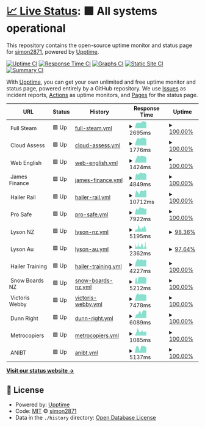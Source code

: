 # [📈 Live Status](https://demo.upptime.js.org): <!--live status--> **🟩 All systems operational**

This repository contains the open-source uptime monitor and status page for [simon2871](https://demo.upptime.js.org), powered by [Upptime](https://github.com/upptime/upptime).

[![Uptime CI](https://github.com/simon2871/fs-websitemonitor/workflows/Uptime%20CI/badge.svg)](https://github.com/simon2871/fs-websitemonitor/actions?query=workflow%3A%22Uptime+CI%22)
[![Response Time CI](https://github.com/simon2871/fs-websitemonitor/workflows/Response%20Time%20CI/badge.svg)](https://github.com/simon2871/fs-websitemonitor/actions?query=workflow%3A%22Response+Time+CI%22)
[![Graphs CI](https://github.com/simon2871/fs-websitemonitor/workflows/Graphs%20CI/badge.svg)](https://github.com/simon2871/fs-websitemonitor/actions?query=workflow%3A%22Graphs+CI%22)
[![Static Site CI](https://github.com/simon2871/fs-websitemonitor/workflows/Static%20Site%20CI/badge.svg)](https://github.com/simon2871/fs-websitemonitor/actions?query=workflow%3A%22Static+Site+CI%22)
[![Summary CI](https://github.com/simon2871/fs-websitemonitor/workflows/Summary%20CI/badge.svg)](https://github.com/simon2871/fs-websitemonitor/actions?query=workflow%3A%22Summary+CI%22)

With [Upptime](https://upptime.js.org), you can get your own unlimited and free uptime monitor and status page, powered entirely by a GitHub repository. We use [Issues](https://github.com/simon2871/fs-websitemonitor/issues) as incident reports, [Actions](https://github.com/simon2871/fs-websitemonitor/actions) as uptime monitors, and [Pages](https://demo.upptime.js.org) for the status page.

<!--start: status pages-->
<!-- This summary is generated by Upptime (https://github.com/upptime/upptime) -->
<!-- Do not edit this manually, your changes will be overwritten -->
<!-- prettier-ignore -->
| URL | Status | History | Response Time | Uptime |
| --- | ------ | ------- | ------------- | ------ |
| <img alt="" src="https://icons.duckduckgo.com/ip3/.ico" height="13"> Full Steam | 🟩 Up | [full-steam.yml](https://github.com/simon2871/fs-websitemonitor/commits/HEAD/history/full-steam.yml) | <details><summary><img alt="Response time graph" src="./graphs/full-steam/response-time-week.png" height="20"> 2695ms</summary><br><a href="https://simon2871.github.io/fs-websitemonitor/history/full-steam"><img alt="Response time 3332" src="https://img.shields.io/endpoint?url=https%3A%2F%2Fraw.githubusercontent.com%2Fsimon2871%2Ffs-websitemonitor%2FHEAD%2Fapi%2Ffull-steam%2Fresponse-time.json"></a><br><a href="https://simon2871.github.io/fs-websitemonitor/history/full-steam"><img alt="24-hour response time 2627" src="https://img.shields.io/endpoint?url=https%3A%2F%2Fraw.githubusercontent.com%2Fsimon2871%2Ffs-websitemonitor%2FHEAD%2Fapi%2Ffull-steam%2Fresponse-time-day.json"></a><br><a href="https://simon2871.github.io/fs-websitemonitor/history/full-steam"><img alt="7-day response time 2695" src="https://img.shields.io/endpoint?url=https%3A%2F%2Fraw.githubusercontent.com%2Fsimon2871%2Ffs-websitemonitor%2FHEAD%2Fapi%2Ffull-steam%2Fresponse-time-week.json"></a><br><a href="https://simon2871.github.io/fs-websitemonitor/history/full-steam"><img alt="30-day response time 2828" src="https://img.shields.io/endpoint?url=https%3A%2F%2Fraw.githubusercontent.com%2Fsimon2871%2Ffs-websitemonitor%2FHEAD%2Fapi%2Ffull-steam%2Fresponse-time-month.json"></a><br><a href="https://simon2871.github.io/fs-websitemonitor/history/full-steam"><img alt="1-year response time 3332" src="https://img.shields.io/endpoint?url=https%3A%2F%2Fraw.githubusercontent.com%2Fsimon2871%2Ffs-websitemonitor%2FHEAD%2Fapi%2Ffull-steam%2Fresponse-time-year.json"></a></details> | <details><summary><a href="https://simon2871.github.io/fs-websitemonitor/history/full-steam">100.00%</a></summary><a href="https://simon2871.github.io/fs-websitemonitor/history/full-steam"><img alt="All-time uptime 98.36%" src="https://img.shields.io/endpoint?url=https%3A%2F%2Fraw.githubusercontent.com%2Fsimon2871%2Ffs-websitemonitor%2FHEAD%2Fapi%2Ffull-steam%2Fuptime.json"></a><br><a href="https://simon2871.github.io/fs-websitemonitor/history/full-steam"><img alt="24-hour uptime 100.00%" src="https://img.shields.io/endpoint?url=https%3A%2F%2Fraw.githubusercontent.com%2Fsimon2871%2Ffs-websitemonitor%2FHEAD%2Fapi%2Ffull-steam%2Fuptime-day.json"></a><br><a href="https://simon2871.github.io/fs-websitemonitor/history/full-steam"><img alt="7-day uptime 100.00%" src="https://img.shields.io/endpoint?url=https%3A%2F%2Fraw.githubusercontent.com%2Fsimon2871%2Ffs-websitemonitor%2FHEAD%2Fapi%2Ffull-steam%2Fuptime-week.json"></a><br><a href="https://simon2871.github.io/fs-websitemonitor/history/full-steam"><img alt="30-day uptime 100.00%" src="https://img.shields.io/endpoint?url=https%3A%2F%2Fraw.githubusercontent.com%2Fsimon2871%2Ffs-websitemonitor%2FHEAD%2Fapi%2Ffull-steam%2Fuptime-month.json"></a><br><a href="https://simon2871.github.io/fs-websitemonitor/history/full-steam"><img alt="1-year uptime 98.36%" src="https://img.shields.io/endpoint?url=https%3A%2F%2Fraw.githubusercontent.com%2Fsimon2871%2Ffs-websitemonitor%2FHEAD%2Fapi%2Ffull-steam%2Fuptime-year.json"></a></details>
| <img alt="" src="https://icons.duckduckgo.com/ip3/.ico" height="13"> Cloud Assess | 🟩 Up | [cloud-assess.yml](https://github.com/simon2871/fs-websitemonitor/commits/HEAD/history/cloud-assess.yml) | <details><summary><img alt="Response time graph" src="./graphs/cloud-assess/response-time-week.png" height="20"> 1776ms</summary><br><a href="https://simon2871.github.io/fs-websitemonitor/history/cloud-assess"><img alt="Response time 559" src="https://img.shields.io/endpoint?url=https%3A%2F%2Fraw.githubusercontent.com%2Fsimon2871%2Ffs-websitemonitor%2FHEAD%2Fapi%2Fcloud-assess%2Fresponse-time.json"></a><br><a href="https://simon2871.github.io/fs-websitemonitor/history/cloud-assess"><img alt="24-hour response time 1570" src="https://img.shields.io/endpoint?url=https%3A%2F%2Fraw.githubusercontent.com%2Fsimon2871%2Ffs-websitemonitor%2FHEAD%2Fapi%2Fcloud-assess%2Fresponse-time-day.json"></a><br><a href="https://simon2871.github.io/fs-websitemonitor/history/cloud-assess"><img alt="7-day response time 1776" src="https://img.shields.io/endpoint?url=https%3A%2F%2Fraw.githubusercontent.com%2Fsimon2871%2Ffs-websitemonitor%2FHEAD%2Fapi%2Fcloud-assess%2Fresponse-time-week.json"></a><br><a href="https://simon2871.github.io/fs-websitemonitor/history/cloud-assess"><img alt="30-day response time 1752" src="https://img.shields.io/endpoint?url=https%3A%2F%2Fraw.githubusercontent.com%2Fsimon2871%2Ffs-websitemonitor%2FHEAD%2Fapi%2Fcloud-assess%2Fresponse-time-month.json"></a><br><a href="https://simon2871.github.io/fs-websitemonitor/history/cloud-assess"><img alt="1-year response time 559" src="https://img.shields.io/endpoint?url=https%3A%2F%2Fraw.githubusercontent.com%2Fsimon2871%2Ffs-websitemonitor%2FHEAD%2Fapi%2Fcloud-assess%2Fresponse-time-year.json"></a></details> | <details><summary><a href="https://simon2871.github.io/fs-websitemonitor/history/cloud-assess">100.00%</a></summary><a href="https://simon2871.github.io/fs-websitemonitor/history/cloud-assess"><img alt="All-time uptime 99.98%" src="https://img.shields.io/endpoint?url=https%3A%2F%2Fraw.githubusercontent.com%2Fsimon2871%2Ffs-websitemonitor%2FHEAD%2Fapi%2Fcloud-assess%2Fuptime.json"></a><br><a href="https://simon2871.github.io/fs-websitemonitor/history/cloud-assess"><img alt="24-hour uptime 100.00%" src="https://img.shields.io/endpoint?url=https%3A%2F%2Fraw.githubusercontent.com%2Fsimon2871%2Ffs-websitemonitor%2FHEAD%2Fapi%2Fcloud-assess%2Fuptime-day.json"></a><br><a href="https://simon2871.github.io/fs-websitemonitor/history/cloud-assess"><img alt="7-day uptime 100.00%" src="https://img.shields.io/endpoint?url=https%3A%2F%2Fraw.githubusercontent.com%2Fsimon2871%2Ffs-websitemonitor%2FHEAD%2Fapi%2Fcloud-assess%2Fuptime-week.json"></a><br><a href="https://simon2871.github.io/fs-websitemonitor/history/cloud-assess"><img alt="30-day uptime 100.00%" src="https://img.shields.io/endpoint?url=https%3A%2F%2Fraw.githubusercontent.com%2Fsimon2871%2Ffs-websitemonitor%2FHEAD%2Fapi%2Fcloud-assess%2Fuptime-month.json"></a><br><a href="https://simon2871.github.io/fs-websitemonitor/history/cloud-assess"><img alt="1-year uptime 99.98%" src="https://img.shields.io/endpoint?url=https%3A%2F%2Fraw.githubusercontent.com%2Fsimon2871%2Ffs-websitemonitor%2FHEAD%2Fapi%2Fcloud-assess%2Fuptime-year.json"></a></details>
| <img alt="" src="https://icons.duckduckgo.com/ip3/.ico" height="13"> Web English | 🟩 Up | [web-english.yml](https://github.com/simon2871/fs-websitemonitor/commits/HEAD/history/web-english.yml) | <details><summary><img alt="Response time graph" src="./graphs/web-english/response-time-week.png" height="20"> 1424ms</summary><br><a href="https://simon2871.github.io/fs-websitemonitor/history/web-english"><img alt="Response time 1527" src="https://img.shields.io/endpoint?url=https%3A%2F%2Fraw.githubusercontent.com%2Fsimon2871%2Ffs-websitemonitor%2FHEAD%2Fapi%2Fweb-english%2Fresponse-time.json"></a><br><a href="https://simon2871.github.io/fs-websitemonitor/history/web-english"><img alt="24-hour response time 1176" src="https://img.shields.io/endpoint?url=https%3A%2F%2Fraw.githubusercontent.com%2Fsimon2871%2Ffs-websitemonitor%2FHEAD%2Fapi%2Fweb-english%2Fresponse-time-day.json"></a><br><a href="https://simon2871.github.io/fs-websitemonitor/history/web-english"><img alt="7-day response time 1424" src="https://img.shields.io/endpoint?url=https%3A%2F%2Fraw.githubusercontent.com%2Fsimon2871%2Ffs-websitemonitor%2FHEAD%2Fapi%2Fweb-english%2Fresponse-time-week.json"></a><br><a href="https://simon2871.github.io/fs-websitemonitor/history/web-english"><img alt="30-day response time 1419" src="https://img.shields.io/endpoint?url=https%3A%2F%2Fraw.githubusercontent.com%2Fsimon2871%2Ffs-websitemonitor%2FHEAD%2Fapi%2Fweb-english%2Fresponse-time-month.json"></a><br><a href="https://simon2871.github.io/fs-websitemonitor/history/web-english"><img alt="1-year response time 1527" src="https://img.shields.io/endpoint?url=https%3A%2F%2Fraw.githubusercontent.com%2Fsimon2871%2Ffs-websitemonitor%2FHEAD%2Fapi%2Fweb-english%2Fresponse-time-year.json"></a></details> | <details><summary><a href="https://simon2871.github.io/fs-websitemonitor/history/web-english">100.00%</a></summary><a href="https://simon2871.github.io/fs-websitemonitor/history/web-english"><img alt="All-time uptime 99.96%" src="https://img.shields.io/endpoint?url=https%3A%2F%2Fraw.githubusercontent.com%2Fsimon2871%2Ffs-websitemonitor%2FHEAD%2Fapi%2Fweb-english%2Fuptime.json"></a><br><a href="https://simon2871.github.io/fs-websitemonitor/history/web-english"><img alt="24-hour uptime 100.00%" src="https://img.shields.io/endpoint?url=https%3A%2F%2Fraw.githubusercontent.com%2Fsimon2871%2Ffs-websitemonitor%2FHEAD%2Fapi%2Fweb-english%2Fuptime-day.json"></a><br><a href="https://simon2871.github.io/fs-websitemonitor/history/web-english"><img alt="7-day uptime 100.00%" src="https://img.shields.io/endpoint?url=https%3A%2F%2Fraw.githubusercontent.com%2Fsimon2871%2Ffs-websitemonitor%2FHEAD%2Fapi%2Fweb-english%2Fuptime-week.json"></a><br><a href="https://simon2871.github.io/fs-websitemonitor/history/web-english"><img alt="30-day uptime 100.00%" src="https://img.shields.io/endpoint?url=https%3A%2F%2Fraw.githubusercontent.com%2Fsimon2871%2Ffs-websitemonitor%2FHEAD%2Fapi%2Fweb-english%2Fuptime-month.json"></a><br><a href="https://simon2871.github.io/fs-websitemonitor/history/web-english"><img alt="1-year uptime 99.96%" src="https://img.shields.io/endpoint?url=https%3A%2F%2Fraw.githubusercontent.com%2Fsimon2871%2Ffs-websitemonitor%2FHEAD%2Fapi%2Fweb-english%2Fuptime-year.json"></a></details>
| <img alt="" src="https://icons.duckduckgo.com/ip3/.ico" height="13"> James Finance | 🟩 Up | [james-finance.yml](https://github.com/simon2871/fs-websitemonitor/commits/HEAD/history/james-finance.yml) | <details><summary><img alt="Response time graph" src="./graphs/james-finance/response-time-week.png" height="20"> 4849ms</summary><br><a href="https://simon2871.github.io/fs-websitemonitor/history/james-finance"><img alt="Response time 4663" src="https://img.shields.io/endpoint?url=https%3A%2F%2Fraw.githubusercontent.com%2Fsimon2871%2Ffs-websitemonitor%2FHEAD%2Fapi%2Fjames-finance%2Fresponse-time.json"></a><br><a href="https://simon2871.github.io/fs-websitemonitor/history/james-finance"><img alt="24-hour response time 4077" src="https://img.shields.io/endpoint?url=https%3A%2F%2Fraw.githubusercontent.com%2Fsimon2871%2Ffs-websitemonitor%2FHEAD%2Fapi%2Fjames-finance%2Fresponse-time-day.json"></a><br><a href="https://simon2871.github.io/fs-websitemonitor/history/james-finance"><img alt="7-day response time 4849" src="https://img.shields.io/endpoint?url=https%3A%2F%2Fraw.githubusercontent.com%2Fsimon2871%2Ffs-websitemonitor%2FHEAD%2Fapi%2Fjames-finance%2Fresponse-time-week.json"></a><br><a href="https://simon2871.github.io/fs-websitemonitor/history/james-finance"><img alt="30-day response time 5049" src="https://img.shields.io/endpoint?url=https%3A%2F%2Fraw.githubusercontent.com%2Fsimon2871%2Ffs-websitemonitor%2FHEAD%2Fapi%2Fjames-finance%2Fresponse-time-month.json"></a><br><a href="https://simon2871.github.io/fs-websitemonitor/history/james-finance"><img alt="1-year response time 4663" src="https://img.shields.io/endpoint?url=https%3A%2F%2Fraw.githubusercontent.com%2Fsimon2871%2Ffs-websitemonitor%2FHEAD%2Fapi%2Fjames-finance%2Fresponse-time-year.json"></a></details> | <details><summary><a href="https://simon2871.github.io/fs-websitemonitor/history/james-finance">100.00%</a></summary><a href="https://simon2871.github.io/fs-websitemonitor/history/james-finance"><img alt="All-time uptime 99.96%" src="https://img.shields.io/endpoint?url=https%3A%2F%2Fraw.githubusercontent.com%2Fsimon2871%2Ffs-websitemonitor%2FHEAD%2Fapi%2Fjames-finance%2Fuptime.json"></a><br><a href="https://simon2871.github.io/fs-websitemonitor/history/james-finance"><img alt="24-hour uptime 100.00%" src="https://img.shields.io/endpoint?url=https%3A%2F%2Fraw.githubusercontent.com%2Fsimon2871%2Ffs-websitemonitor%2FHEAD%2Fapi%2Fjames-finance%2Fuptime-day.json"></a><br><a href="https://simon2871.github.io/fs-websitemonitor/history/james-finance"><img alt="7-day uptime 100.00%" src="https://img.shields.io/endpoint?url=https%3A%2F%2Fraw.githubusercontent.com%2Fsimon2871%2Ffs-websitemonitor%2FHEAD%2Fapi%2Fjames-finance%2Fuptime-week.json"></a><br><a href="https://simon2871.github.io/fs-websitemonitor/history/james-finance"><img alt="30-day uptime 100.00%" src="https://img.shields.io/endpoint?url=https%3A%2F%2Fraw.githubusercontent.com%2Fsimon2871%2Ffs-websitemonitor%2FHEAD%2Fapi%2Fjames-finance%2Fuptime-month.json"></a><br><a href="https://simon2871.github.io/fs-websitemonitor/history/james-finance"><img alt="1-year uptime 99.96%" src="https://img.shields.io/endpoint?url=https%3A%2F%2Fraw.githubusercontent.com%2Fsimon2871%2Ffs-websitemonitor%2FHEAD%2Fapi%2Fjames-finance%2Fuptime-year.json"></a></details>
| <img alt="" src="https://icons.duckduckgo.com/ip3/.ico" height="13"> Hailer Rail | 🟩 Up | [hailer-rail.yml](https://github.com/simon2871/fs-websitemonitor/commits/HEAD/history/hailer-rail.yml) | <details><summary><img alt="Response time graph" src="./graphs/hailer-rail/response-time-week.png" height="20"> 10712ms</summary><br><a href="https://simon2871.github.io/fs-websitemonitor/history/hailer-rail"><img alt="Response time 10401" src="https://img.shields.io/endpoint?url=https%3A%2F%2Fraw.githubusercontent.com%2Fsimon2871%2Ffs-websitemonitor%2FHEAD%2Fapi%2Fhailer-rail%2Fresponse-time.json"></a><br><a href="https://simon2871.github.io/fs-websitemonitor/history/hailer-rail"><img alt="24-hour response time 12070" src="https://img.shields.io/endpoint?url=https%3A%2F%2Fraw.githubusercontent.com%2Fsimon2871%2Ffs-websitemonitor%2FHEAD%2Fapi%2Fhailer-rail%2Fresponse-time-day.json"></a><br><a href="https://simon2871.github.io/fs-websitemonitor/history/hailer-rail"><img alt="7-day response time 10712" src="https://img.shields.io/endpoint?url=https%3A%2F%2Fraw.githubusercontent.com%2Fsimon2871%2Ffs-websitemonitor%2FHEAD%2Fapi%2Fhailer-rail%2Fresponse-time-week.json"></a><br><a href="https://simon2871.github.io/fs-websitemonitor/history/hailer-rail"><img alt="30-day response time 11486" src="https://img.shields.io/endpoint?url=https%3A%2F%2Fraw.githubusercontent.com%2Fsimon2871%2Ffs-websitemonitor%2FHEAD%2Fapi%2Fhailer-rail%2Fresponse-time-month.json"></a><br><a href="https://simon2871.github.io/fs-websitemonitor/history/hailer-rail"><img alt="1-year response time 10401" src="https://img.shields.io/endpoint?url=https%3A%2F%2Fraw.githubusercontent.com%2Fsimon2871%2Ffs-websitemonitor%2FHEAD%2Fapi%2Fhailer-rail%2Fresponse-time-year.json"></a></details> | <details><summary><a href="https://simon2871.github.io/fs-websitemonitor/history/hailer-rail">100.00%</a></summary><a href="https://simon2871.github.io/fs-websitemonitor/history/hailer-rail"><img alt="All-time uptime 99.94%" src="https://img.shields.io/endpoint?url=https%3A%2F%2Fraw.githubusercontent.com%2Fsimon2871%2Ffs-websitemonitor%2FHEAD%2Fapi%2Fhailer-rail%2Fuptime.json"></a><br><a href="https://simon2871.github.io/fs-websitemonitor/history/hailer-rail"><img alt="24-hour uptime 100.00%" src="https://img.shields.io/endpoint?url=https%3A%2F%2Fraw.githubusercontent.com%2Fsimon2871%2Ffs-websitemonitor%2FHEAD%2Fapi%2Fhailer-rail%2Fuptime-day.json"></a><br><a href="https://simon2871.github.io/fs-websitemonitor/history/hailer-rail"><img alt="7-day uptime 100.00%" src="https://img.shields.io/endpoint?url=https%3A%2F%2Fraw.githubusercontent.com%2Fsimon2871%2Ffs-websitemonitor%2FHEAD%2Fapi%2Fhailer-rail%2Fuptime-week.json"></a><br><a href="https://simon2871.github.io/fs-websitemonitor/history/hailer-rail"><img alt="30-day uptime 100.00%" src="https://img.shields.io/endpoint?url=https%3A%2F%2Fraw.githubusercontent.com%2Fsimon2871%2Ffs-websitemonitor%2FHEAD%2Fapi%2Fhailer-rail%2Fuptime-month.json"></a><br><a href="https://simon2871.github.io/fs-websitemonitor/history/hailer-rail"><img alt="1-year uptime 99.94%" src="https://img.shields.io/endpoint?url=https%3A%2F%2Fraw.githubusercontent.com%2Fsimon2871%2Ffs-websitemonitor%2FHEAD%2Fapi%2Fhailer-rail%2Fuptime-year.json"></a></details>
| <img alt="" src="https://icons.duckduckgo.com/ip3/.ico" height="13"> Pro Safe | 🟩 Up | [pro-safe.yml](https://github.com/simon2871/fs-websitemonitor/commits/HEAD/history/pro-safe.yml) | <details><summary><img alt="Response time graph" src="./graphs/pro-safe/response-time-week.png" height="20"> 7922ms</summary><br><a href="https://simon2871.github.io/fs-websitemonitor/history/pro-safe"><img alt="Response time 8757" src="https://img.shields.io/endpoint?url=https%3A%2F%2Fraw.githubusercontent.com%2Fsimon2871%2Ffs-websitemonitor%2FHEAD%2Fapi%2Fpro-safe%2Fresponse-time.json"></a><br><a href="https://simon2871.github.io/fs-websitemonitor/history/pro-safe"><img alt="24-hour response time 8051" src="https://img.shields.io/endpoint?url=https%3A%2F%2Fraw.githubusercontent.com%2Fsimon2871%2Ffs-websitemonitor%2FHEAD%2Fapi%2Fpro-safe%2Fresponse-time-day.json"></a><br><a href="https://simon2871.github.io/fs-websitemonitor/history/pro-safe"><img alt="7-day response time 7922" src="https://img.shields.io/endpoint?url=https%3A%2F%2Fraw.githubusercontent.com%2Fsimon2871%2Ffs-websitemonitor%2FHEAD%2Fapi%2Fpro-safe%2Fresponse-time-week.json"></a><br><a href="https://simon2871.github.io/fs-websitemonitor/history/pro-safe"><img alt="30-day response time 7434" src="https://img.shields.io/endpoint?url=https%3A%2F%2Fraw.githubusercontent.com%2Fsimon2871%2Ffs-websitemonitor%2FHEAD%2Fapi%2Fpro-safe%2Fresponse-time-month.json"></a><br><a href="https://simon2871.github.io/fs-websitemonitor/history/pro-safe"><img alt="1-year response time 8757" src="https://img.shields.io/endpoint?url=https%3A%2F%2Fraw.githubusercontent.com%2Fsimon2871%2Ffs-websitemonitor%2FHEAD%2Fapi%2Fpro-safe%2Fresponse-time-year.json"></a></details> | <details><summary><a href="https://simon2871.github.io/fs-websitemonitor/history/pro-safe">100.00%</a></summary><a href="https://simon2871.github.io/fs-websitemonitor/history/pro-safe"><img alt="All-time uptime 99.89%" src="https://img.shields.io/endpoint?url=https%3A%2F%2Fraw.githubusercontent.com%2Fsimon2871%2Ffs-websitemonitor%2FHEAD%2Fapi%2Fpro-safe%2Fuptime.json"></a><br><a href="https://simon2871.github.io/fs-websitemonitor/history/pro-safe"><img alt="24-hour uptime 100.00%" src="https://img.shields.io/endpoint?url=https%3A%2F%2Fraw.githubusercontent.com%2Fsimon2871%2Ffs-websitemonitor%2FHEAD%2Fapi%2Fpro-safe%2Fuptime-day.json"></a><br><a href="https://simon2871.github.io/fs-websitemonitor/history/pro-safe"><img alt="7-day uptime 100.00%" src="https://img.shields.io/endpoint?url=https%3A%2F%2Fraw.githubusercontent.com%2Fsimon2871%2Ffs-websitemonitor%2FHEAD%2Fapi%2Fpro-safe%2Fuptime-week.json"></a><br><a href="https://simon2871.github.io/fs-websitemonitor/history/pro-safe"><img alt="30-day uptime 100.00%" src="https://img.shields.io/endpoint?url=https%3A%2F%2Fraw.githubusercontent.com%2Fsimon2871%2Ffs-websitemonitor%2FHEAD%2Fapi%2Fpro-safe%2Fuptime-month.json"></a><br><a href="https://simon2871.github.io/fs-websitemonitor/history/pro-safe"><img alt="1-year uptime 99.89%" src="https://img.shields.io/endpoint?url=https%3A%2F%2Fraw.githubusercontent.com%2Fsimon2871%2Ffs-websitemonitor%2FHEAD%2Fapi%2Fpro-safe%2Fuptime-year.json"></a></details>
| <img alt="" src="https://icons.duckduckgo.com/ip3/.ico" height="13"> Lyson NZ | 🟩 Up | [lyson-nz.yml](https://github.com/simon2871/fs-websitemonitor/commits/HEAD/history/lyson-nz.yml) | <details><summary><img alt="Response time graph" src="./graphs/lyson-nz/response-time-week.png" height="20"> 5195ms</summary><br><a href="https://simon2871.github.io/fs-websitemonitor/history/lyson-nz"><img alt="Response time 3005" src="https://img.shields.io/endpoint?url=https%3A%2F%2Fraw.githubusercontent.com%2Fsimon2871%2Ffs-websitemonitor%2FHEAD%2Fapi%2Flyson-nz%2Fresponse-time.json"></a><br><a href="https://simon2871.github.io/fs-websitemonitor/history/lyson-nz"><img alt="24-hour response time 5274" src="https://img.shields.io/endpoint?url=https%3A%2F%2Fraw.githubusercontent.com%2Fsimon2871%2Ffs-websitemonitor%2FHEAD%2Fapi%2Flyson-nz%2Fresponse-time-day.json"></a><br><a href="https://simon2871.github.io/fs-websitemonitor/history/lyson-nz"><img alt="7-day response time 5195" src="https://img.shields.io/endpoint?url=https%3A%2F%2Fraw.githubusercontent.com%2Fsimon2871%2Ffs-websitemonitor%2FHEAD%2Fapi%2Flyson-nz%2Fresponse-time-week.json"></a><br><a href="https://simon2871.github.io/fs-websitemonitor/history/lyson-nz"><img alt="30-day response time 4552" src="https://img.shields.io/endpoint?url=https%3A%2F%2Fraw.githubusercontent.com%2Fsimon2871%2Ffs-websitemonitor%2FHEAD%2Fapi%2Flyson-nz%2Fresponse-time-month.json"></a><br><a href="https://simon2871.github.io/fs-websitemonitor/history/lyson-nz"><img alt="1-year response time 3005" src="https://img.shields.io/endpoint?url=https%3A%2F%2Fraw.githubusercontent.com%2Fsimon2871%2Ffs-websitemonitor%2FHEAD%2Fapi%2Flyson-nz%2Fresponse-time-year.json"></a></details> | <details><summary><a href="https://simon2871.github.io/fs-websitemonitor/history/lyson-nz">98.36%</a></summary><a href="https://simon2871.github.io/fs-websitemonitor/history/lyson-nz"><img alt="All-time uptime 93.70%" src="https://img.shields.io/endpoint?url=https%3A%2F%2Fraw.githubusercontent.com%2Fsimon2871%2Ffs-websitemonitor%2FHEAD%2Fapi%2Flyson-nz%2Fuptime.json"></a><br><a href="https://simon2871.github.io/fs-websitemonitor/history/lyson-nz"><img alt="24-hour uptime 95.81%" src="https://img.shields.io/endpoint?url=https%3A%2F%2Fraw.githubusercontent.com%2Fsimon2871%2Ffs-websitemonitor%2FHEAD%2Fapi%2Flyson-nz%2Fuptime-day.json"></a><br><a href="https://simon2871.github.io/fs-websitemonitor/history/lyson-nz"><img alt="7-day uptime 98.36%" src="https://img.shields.io/endpoint?url=https%3A%2F%2Fraw.githubusercontent.com%2Fsimon2871%2Ffs-websitemonitor%2FHEAD%2Fapi%2Flyson-nz%2Fuptime-week.json"></a><br><a href="https://simon2871.github.io/fs-websitemonitor/history/lyson-nz"><img alt="30-day uptime 95.41%" src="https://img.shields.io/endpoint?url=https%3A%2F%2Fraw.githubusercontent.com%2Fsimon2871%2Ffs-websitemonitor%2FHEAD%2Fapi%2Flyson-nz%2Fuptime-month.json"></a><br><a href="https://simon2871.github.io/fs-websitemonitor/history/lyson-nz"><img alt="1-year uptime 93.70%" src="https://img.shields.io/endpoint?url=https%3A%2F%2Fraw.githubusercontent.com%2Fsimon2871%2Ffs-websitemonitor%2FHEAD%2Fapi%2Flyson-nz%2Fuptime-year.json"></a></details>
| <img alt="" src="https://icons.duckduckgo.com/ip3/.ico" height="13"> Lyson Au | 🟩 Up | [lyson-au.yml](https://github.com/simon2871/fs-websitemonitor/commits/HEAD/history/lyson-au.yml) | <details><summary><img alt="Response time graph" src="./graphs/lyson-au/response-time-week.png" height="20"> 2362ms</summary><br><a href="https://simon2871.github.io/fs-websitemonitor/history/lyson-au"><img alt="Response time 4279" src="https://img.shields.io/endpoint?url=https%3A%2F%2Fraw.githubusercontent.com%2Fsimon2871%2Ffs-websitemonitor%2FHEAD%2Fapi%2Flyson-au%2Fresponse-time.json"></a><br><a href="https://simon2871.github.io/fs-websitemonitor/history/lyson-au"><img alt="24-hour response time 2915" src="https://img.shields.io/endpoint?url=https%3A%2F%2Fraw.githubusercontent.com%2Fsimon2871%2Ffs-websitemonitor%2FHEAD%2Fapi%2Flyson-au%2Fresponse-time-day.json"></a><br><a href="https://simon2871.github.io/fs-websitemonitor/history/lyson-au"><img alt="7-day response time 2362" src="https://img.shields.io/endpoint?url=https%3A%2F%2Fraw.githubusercontent.com%2Fsimon2871%2Ffs-websitemonitor%2FHEAD%2Fapi%2Flyson-au%2Fresponse-time-week.json"></a><br><a href="https://simon2871.github.io/fs-websitemonitor/history/lyson-au"><img alt="30-day response time 2061" src="https://img.shields.io/endpoint?url=https%3A%2F%2Fraw.githubusercontent.com%2Fsimon2871%2Ffs-websitemonitor%2FHEAD%2Fapi%2Flyson-au%2Fresponse-time-month.json"></a><br><a href="https://simon2871.github.io/fs-websitemonitor/history/lyson-au"><img alt="1-year response time 4279" src="https://img.shields.io/endpoint?url=https%3A%2F%2Fraw.githubusercontent.com%2Fsimon2871%2Ffs-websitemonitor%2FHEAD%2Fapi%2Flyson-au%2Fresponse-time-year.json"></a></details> | <details><summary><a href="https://simon2871.github.io/fs-websitemonitor/history/lyson-au">97.64%</a></summary><a href="https://simon2871.github.io/fs-websitemonitor/history/lyson-au"><img alt="All-time uptime 98.91%" src="https://img.shields.io/endpoint?url=https%3A%2F%2Fraw.githubusercontent.com%2Fsimon2871%2Ffs-websitemonitor%2FHEAD%2Fapi%2Flyson-au%2Fuptime.json"></a><br><a href="https://simon2871.github.io/fs-websitemonitor/history/lyson-au"><img alt="24-hour uptime 95.70%" src="https://img.shields.io/endpoint?url=https%3A%2F%2Fraw.githubusercontent.com%2Fsimon2871%2Ffs-websitemonitor%2FHEAD%2Fapi%2Flyson-au%2Fuptime-day.json"></a><br><a href="https://simon2871.github.io/fs-websitemonitor/history/lyson-au"><img alt="7-day uptime 97.64%" src="https://img.shields.io/endpoint?url=https%3A%2F%2Fraw.githubusercontent.com%2Fsimon2871%2Ffs-websitemonitor%2FHEAD%2Fapi%2Flyson-au%2Fuptime-week.json"></a><br><a href="https://simon2871.github.io/fs-websitemonitor/history/lyson-au"><img alt="30-day uptime 95.60%" src="https://img.shields.io/endpoint?url=https%3A%2F%2Fraw.githubusercontent.com%2Fsimon2871%2Ffs-websitemonitor%2FHEAD%2Fapi%2Flyson-au%2Fuptime-month.json"></a><br><a href="https://simon2871.github.io/fs-websitemonitor/history/lyson-au"><img alt="1-year uptime 98.91%" src="https://img.shields.io/endpoint?url=https%3A%2F%2Fraw.githubusercontent.com%2Fsimon2871%2Ffs-websitemonitor%2FHEAD%2Fapi%2Flyson-au%2Fuptime-year.json"></a></details>
| <img alt="" src="https://icons.duckduckgo.com/ip3/.ico" height="13"> Hailer Training | 🟩 Up | [hailer-training.yml](https://github.com/simon2871/fs-websitemonitor/commits/HEAD/history/hailer-training.yml) | <details><summary><img alt="Response time graph" src="./graphs/hailer-training/response-time-week.png" height="20"> 4227ms</summary><br><a href="https://simon2871.github.io/fs-websitemonitor/history/hailer-training"><img alt="Response time 4539" src="https://img.shields.io/endpoint?url=https%3A%2F%2Fraw.githubusercontent.com%2Fsimon2871%2Ffs-websitemonitor%2FHEAD%2Fapi%2Fhailer-training%2Fresponse-time.json"></a><br><a href="https://simon2871.github.io/fs-websitemonitor/history/hailer-training"><img alt="24-hour response time 3932" src="https://img.shields.io/endpoint?url=https%3A%2F%2Fraw.githubusercontent.com%2Fsimon2871%2Ffs-websitemonitor%2FHEAD%2Fapi%2Fhailer-training%2Fresponse-time-day.json"></a><br><a href="https://simon2871.github.io/fs-websitemonitor/history/hailer-training"><img alt="7-day response time 4227" src="https://img.shields.io/endpoint?url=https%3A%2F%2Fraw.githubusercontent.com%2Fsimon2871%2Ffs-websitemonitor%2FHEAD%2Fapi%2Fhailer-training%2Fresponse-time-week.json"></a><br><a href="https://simon2871.github.io/fs-websitemonitor/history/hailer-training"><img alt="30-day response time 4218" src="https://img.shields.io/endpoint?url=https%3A%2F%2Fraw.githubusercontent.com%2Fsimon2871%2Ffs-websitemonitor%2FHEAD%2Fapi%2Fhailer-training%2Fresponse-time-month.json"></a><br><a href="https://simon2871.github.io/fs-websitemonitor/history/hailer-training"><img alt="1-year response time 4539" src="https://img.shields.io/endpoint?url=https%3A%2F%2Fraw.githubusercontent.com%2Fsimon2871%2Ffs-websitemonitor%2FHEAD%2Fapi%2Fhailer-training%2Fresponse-time-year.json"></a></details> | <details><summary><a href="https://simon2871.github.io/fs-websitemonitor/history/hailer-training">100.00%</a></summary><a href="https://simon2871.github.io/fs-websitemonitor/history/hailer-training"><img alt="All-time uptime 99.93%" src="https://img.shields.io/endpoint?url=https%3A%2F%2Fraw.githubusercontent.com%2Fsimon2871%2Ffs-websitemonitor%2FHEAD%2Fapi%2Fhailer-training%2Fuptime.json"></a><br><a href="https://simon2871.github.io/fs-websitemonitor/history/hailer-training"><img alt="24-hour uptime 100.00%" src="https://img.shields.io/endpoint?url=https%3A%2F%2Fraw.githubusercontent.com%2Fsimon2871%2Ffs-websitemonitor%2FHEAD%2Fapi%2Fhailer-training%2Fuptime-day.json"></a><br><a href="https://simon2871.github.io/fs-websitemonitor/history/hailer-training"><img alt="7-day uptime 100.00%" src="https://img.shields.io/endpoint?url=https%3A%2F%2Fraw.githubusercontent.com%2Fsimon2871%2Ffs-websitemonitor%2FHEAD%2Fapi%2Fhailer-training%2Fuptime-week.json"></a><br><a href="https://simon2871.github.io/fs-websitemonitor/history/hailer-training"><img alt="30-day uptime 100.00%" src="https://img.shields.io/endpoint?url=https%3A%2F%2Fraw.githubusercontent.com%2Fsimon2871%2Ffs-websitemonitor%2FHEAD%2Fapi%2Fhailer-training%2Fuptime-month.json"></a><br><a href="https://simon2871.github.io/fs-websitemonitor/history/hailer-training"><img alt="1-year uptime 99.93%" src="https://img.shields.io/endpoint?url=https%3A%2F%2Fraw.githubusercontent.com%2Fsimon2871%2Ffs-websitemonitor%2FHEAD%2Fapi%2Fhailer-training%2Fuptime-year.json"></a></details>
| <img alt="" src="https://icons.duckduckgo.com/ip3/.ico" height="13"> Snow Boards NZ | 🟩 Up | [snow-boards-nz.yml](https://github.com/simon2871/fs-websitemonitor/commits/HEAD/history/snow-boards-nz.yml) | <details><summary><img alt="Response time graph" src="./graphs/snow-boards-nz/response-time-week.png" height="20"> 5212ms</summary><br><a href="https://simon2871.github.io/fs-websitemonitor/history/snow-boards-nz"><img alt="Response time 4653" src="https://img.shields.io/endpoint?url=https%3A%2F%2Fraw.githubusercontent.com%2Fsimon2871%2Ffs-websitemonitor%2FHEAD%2Fapi%2Fsnow-boards-nz%2Fresponse-time.json"></a><br><a href="https://simon2871.github.io/fs-websitemonitor/history/snow-boards-nz"><img alt="24-hour response time 5042" src="https://img.shields.io/endpoint?url=https%3A%2F%2Fraw.githubusercontent.com%2Fsimon2871%2Ffs-websitemonitor%2FHEAD%2Fapi%2Fsnow-boards-nz%2Fresponse-time-day.json"></a><br><a href="https://simon2871.github.io/fs-websitemonitor/history/snow-boards-nz"><img alt="7-day response time 5212" src="https://img.shields.io/endpoint?url=https%3A%2F%2Fraw.githubusercontent.com%2Fsimon2871%2Ffs-websitemonitor%2FHEAD%2Fapi%2Fsnow-boards-nz%2Fresponse-time-week.json"></a><br><a href="https://simon2871.github.io/fs-websitemonitor/history/snow-boards-nz"><img alt="30-day response time 4555" src="https://img.shields.io/endpoint?url=https%3A%2F%2Fraw.githubusercontent.com%2Fsimon2871%2Ffs-websitemonitor%2FHEAD%2Fapi%2Fsnow-boards-nz%2Fresponse-time-month.json"></a><br><a href="https://simon2871.github.io/fs-websitemonitor/history/snow-boards-nz"><img alt="1-year response time 4653" src="https://img.shields.io/endpoint?url=https%3A%2F%2Fraw.githubusercontent.com%2Fsimon2871%2Ffs-websitemonitor%2FHEAD%2Fapi%2Fsnow-boards-nz%2Fresponse-time-year.json"></a></details> | <details><summary><a href="https://simon2871.github.io/fs-websitemonitor/history/snow-boards-nz">100.00%</a></summary><a href="https://simon2871.github.io/fs-websitemonitor/history/snow-boards-nz"><img alt="All-time uptime 99.90%" src="https://img.shields.io/endpoint?url=https%3A%2F%2Fraw.githubusercontent.com%2Fsimon2871%2Ffs-websitemonitor%2FHEAD%2Fapi%2Fsnow-boards-nz%2Fuptime.json"></a><br><a href="https://simon2871.github.io/fs-websitemonitor/history/snow-boards-nz"><img alt="24-hour uptime 100.00%" src="https://img.shields.io/endpoint?url=https%3A%2F%2Fraw.githubusercontent.com%2Fsimon2871%2Ffs-websitemonitor%2FHEAD%2Fapi%2Fsnow-boards-nz%2Fuptime-day.json"></a><br><a href="https://simon2871.github.io/fs-websitemonitor/history/snow-boards-nz"><img alt="7-day uptime 100.00%" src="https://img.shields.io/endpoint?url=https%3A%2F%2Fraw.githubusercontent.com%2Fsimon2871%2Ffs-websitemonitor%2FHEAD%2Fapi%2Fsnow-boards-nz%2Fuptime-week.json"></a><br><a href="https://simon2871.github.io/fs-websitemonitor/history/snow-boards-nz"><img alt="30-day uptime 99.95%" src="https://img.shields.io/endpoint?url=https%3A%2F%2Fraw.githubusercontent.com%2Fsimon2871%2Ffs-websitemonitor%2FHEAD%2Fapi%2Fsnow-boards-nz%2Fuptime-month.json"></a><br><a href="https://simon2871.github.io/fs-websitemonitor/history/snow-boards-nz"><img alt="1-year uptime 99.90%" src="https://img.shields.io/endpoint?url=https%3A%2F%2Fraw.githubusercontent.com%2Fsimon2871%2Ffs-websitemonitor%2FHEAD%2Fapi%2Fsnow-boards-nz%2Fuptime-year.json"></a></details>
| <img alt="" src="https://icons.duckduckgo.com/ip3/.ico" height="13"> Victoris Webby | 🟩 Up | [victoris-webby.yml](https://github.com/simon2871/fs-websitemonitor/commits/HEAD/history/victoris-webby.yml) | <details><summary><img alt="Response time graph" src="./graphs/victoris-webby/response-time-week.png" height="20"> 7478ms</summary><br><a href="https://simon2871.github.io/fs-websitemonitor/history/victoris-webby"><img alt="Response time 8500" src="https://img.shields.io/endpoint?url=https%3A%2F%2Fraw.githubusercontent.com%2Fsimon2871%2Ffs-websitemonitor%2FHEAD%2Fapi%2Fvictoris-webby%2Fresponse-time.json"></a><br><a href="https://simon2871.github.io/fs-websitemonitor/history/victoris-webby"><img alt="24-hour response time 6601" src="https://img.shields.io/endpoint?url=https%3A%2F%2Fraw.githubusercontent.com%2Fsimon2871%2Ffs-websitemonitor%2FHEAD%2Fapi%2Fvictoris-webby%2Fresponse-time-day.json"></a><br><a href="https://simon2871.github.io/fs-websitemonitor/history/victoris-webby"><img alt="7-day response time 7478" src="https://img.shields.io/endpoint?url=https%3A%2F%2Fraw.githubusercontent.com%2Fsimon2871%2Ffs-websitemonitor%2FHEAD%2Fapi%2Fvictoris-webby%2Fresponse-time-week.json"></a><br><a href="https://simon2871.github.io/fs-websitemonitor/history/victoris-webby"><img alt="30-day response time 7341" src="https://img.shields.io/endpoint?url=https%3A%2F%2Fraw.githubusercontent.com%2Fsimon2871%2Ffs-websitemonitor%2FHEAD%2Fapi%2Fvictoris-webby%2Fresponse-time-month.json"></a><br><a href="https://simon2871.github.io/fs-websitemonitor/history/victoris-webby"><img alt="1-year response time 8500" src="https://img.shields.io/endpoint?url=https%3A%2F%2Fraw.githubusercontent.com%2Fsimon2871%2Ffs-websitemonitor%2FHEAD%2Fapi%2Fvictoris-webby%2Fresponse-time-year.json"></a></details> | <details><summary><a href="https://simon2871.github.io/fs-websitemonitor/history/victoris-webby">100.00%</a></summary><a href="https://simon2871.github.io/fs-websitemonitor/history/victoris-webby"><img alt="All-time uptime 94.89%" src="https://img.shields.io/endpoint?url=https%3A%2F%2Fraw.githubusercontent.com%2Fsimon2871%2Ffs-websitemonitor%2FHEAD%2Fapi%2Fvictoris-webby%2Fuptime.json"></a><br><a href="https://simon2871.github.io/fs-websitemonitor/history/victoris-webby"><img alt="24-hour uptime 100.00%" src="https://img.shields.io/endpoint?url=https%3A%2F%2Fraw.githubusercontent.com%2Fsimon2871%2Ffs-websitemonitor%2FHEAD%2Fapi%2Fvictoris-webby%2Fuptime-day.json"></a><br><a href="https://simon2871.github.io/fs-websitemonitor/history/victoris-webby"><img alt="7-day uptime 100.00%" src="https://img.shields.io/endpoint?url=https%3A%2F%2Fraw.githubusercontent.com%2Fsimon2871%2Ffs-websitemonitor%2FHEAD%2Fapi%2Fvictoris-webby%2Fuptime-week.json"></a><br><a href="https://simon2871.github.io/fs-websitemonitor/history/victoris-webby"><img alt="30-day uptime 100.00%" src="https://img.shields.io/endpoint?url=https%3A%2F%2Fraw.githubusercontent.com%2Fsimon2871%2Ffs-websitemonitor%2FHEAD%2Fapi%2Fvictoris-webby%2Fuptime-month.json"></a><br><a href="https://simon2871.github.io/fs-websitemonitor/history/victoris-webby"><img alt="1-year uptime 94.89%" src="https://img.shields.io/endpoint?url=https%3A%2F%2Fraw.githubusercontent.com%2Fsimon2871%2Ffs-websitemonitor%2FHEAD%2Fapi%2Fvictoris-webby%2Fuptime-year.json"></a></details>
| <img alt="" src="https://icons.duckduckgo.com/ip3/.ico" height="13"> Dunn Right | 🟩 Up | [dunn-right.yml](https://github.com/simon2871/fs-websitemonitor/commits/HEAD/history/dunn-right.yml) | <details><summary><img alt="Response time graph" src="./graphs/dunn-right/response-time-week.png" height="20"> 6089ms</summary><br><a href="https://simon2871.github.io/fs-websitemonitor/history/dunn-right"><img alt="Response time 5338" src="https://img.shields.io/endpoint?url=https%3A%2F%2Fraw.githubusercontent.com%2Fsimon2871%2Ffs-websitemonitor%2FHEAD%2Fapi%2Fdunn-right%2Fresponse-time.json"></a><br><a href="https://simon2871.github.io/fs-websitemonitor/history/dunn-right"><img alt="24-hour response time 7594" src="https://img.shields.io/endpoint?url=https%3A%2F%2Fraw.githubusercontent.com%2Fsimon2871%2Ffs-websitemonitor%2FHEAD%2Fapi%2Fdunn-right%2Fresponse-time-day.json"></a><br><a href="https://simon2871.github.io/fs-websitemonitor/history/dunn-right"><img alt="7-day response time 6089" src="https://img.shields.io/endpoint?url=https%3A%2F%2Fraw.githubusercontent.com%2Fsimon2871%2Ffs-websitemonitor%2FHEAD%2Fapi%2Fdunn-right%2Fresponse-time-week.json"></a><br><a href="https://simon2871.github.io/fs-websitemonitor/history/dunn-right"><img alt="30-day response time 5231" src="https://img.shields.io/endpoint?url=https%3A%2F%2Fraw.githubusercontent.com%2Fsimon2871%2Ffs-websitemonitor%2FHEAD%2Fapi%2Fdunn-right%2Fresponse-time-month.json"></a><br><a href="https://simon2871.github.io/fs-websitemonitor/history/dunn-right"><img alt="1-year response time 5338" src="https://img.shields.io/endpoint?url=https%3A%2F%2Fraw.githubusercontent.com%2Fsimon2871%2Ffs-websitemonitor%2FHEAD%2Fapi%2Fdunn-right%2Fresponse-time-year.json"></a></details> | <details><summary><a href="https://simon2871.github.io/fs-websitemonitor/history/dunn-right">100.00%</a></summary><a href="https://simon2871.github.io/fs-websitemonitor/history/dunn-right"><img alt="All-time uptime 99.96%" src="https://img.shields.io/endpoint?url=https%3A%2F%2Fraw.githubusercontent.com%2Fsimon2871%2Ffs-websitemonitor%2FHEAD%2Fapi%2Fdunn-right%2Fuptime.json"></a><br><a href="https://simon2871.github.io/fs-websitemonitor/history/dunn-right"><img alt="24-hour uptime 100.00%" src="https://img.shields.io/endpoint?url=https%3A%2F%2Fraw.githubusercontent.com%2Fsimon2871%2Ffs-websitemonitor%2FHEAD%2Fapi%2Fdunn-right%2Fuptime-day.json"></a><br><a href="https://simon2871.github.io/fs-websitemonitor/history/dunn-right"><img alt="7-day uptime 100.00%" src="https://img.shields.io/endpoint?url=https%3A%2F%2Fraw.githubusercontent.com%2Fsimon2871%2Ffs-websitemonitor%2FHEAD%2Fapi%2Fdunn-right%2Fuptime-week.json"></a><br><a href="https://simon2871.github.io/fs-websitemonitor/history/dunn-right"><img alt="30-day uptime 100.00%" src="https://img.shields.io/endpoint?url=https%3A%2F%2Fraw.githubusercontent.com%2Fsimon2871%2Ffs-websitemonitor%2FHEAD%2Fapi%2Fdunn-right%2Fuptime-month.json"></a><br><a href="https://simon2871.github.io/fs-websitemonitor/history/dunn-right"><img alt="1-year uptime 99.96%" src="https://img.shields.io/endpoint?url=https%3A%2F%2Fraw.githubusercontent.com%2Fsimon2871%2Ffs-websitemonitor%2FHEAD%2Fapi%2Fdunn-right%2Fuptime-year.json"></a></details>
| <img alt="" src="https://icons.duckduckgo.com/ip3/.ico" height="13"> Metrocopiers | 🟩 Up | [metrocopiers.yml](https://github.com/simon2871/fs-websitemonitor/commits/HEAD/history/metrocopiers.yml) | <details><summary><img alt="Response time graph" src="./graphs/metrocopiers/response-time-week.png" height="20"> 1085ms</summary><br><a href="https://simon2871.github.io/fs-websitemonitor/history/metrocopiers"><img alt="Response time 5670" src="https://img.shields.io/endpoint?url=https%3A%2F%2Fraw.githubusercontent.com%2Fsimon2871%2Ffs-websitemonitor%2FHEAD%2Fapi%2Fmetrocopiers%2Fresponse-time.json"></a><br><a href="https://simon2871.github.io/fs-websitemonitor/history/metrocopiers"><img alt="24-hour response time 1015" src="https://img.shields.io/endpoint?url=https%3A%2F%2Fraw.githubusercontent.com%2Fsimon2871%2Ffs-websitemonitor%2FHEAD%2Fapi%2Fmetrocopiers%2Fresponse-time-day.json"></a><br><a href="https://simon2871.github.io/fs-websitemonitor/history/metrocopiers"><img alt="7-day response time 1085" src="https://img.shields.io/endpoint?url=https%3A%2F%2Fraw.githubusercontent.com%2Fsimon2871%2Ffs-websitemonitor%2FHEAD%2Fapi%2Fmetrocopiers%2Fresponse-time-week.json"></a><br><a href="https://simon2871.github.io/fs-websitemonitor/history/metrocopiers"><img alt="30-day response time 1104" src="https://img.shields.io/endpoint?url=https%3A%2F%2Fraw.githubusercontent.com%2Fsimon2871%2Ffs-websitemonitor%2FHEAD%2Fapi%2Fmetrocopiers%2Fresponse-time-month.json"></a><br><a href="https://simon2871.github.io/fs-websitemonitor/history/metrocopiers"><img alt="1-year response time 5670" src="https://img.shields.io/endpoint?url=https%3A%2F%2Fraw.githubusercontent.com%2Fsimon2871%2Ffs-websitemonitor%2FHEAD%2Fapi%2Fmetrocopiers%2Fresponse-time-year.json"></a></details> | <details><summary><a href="https://simon2871.github.io/fs-websitemonitor/history/metrocopiers">100.00%</a></summary><a href="https://simon2871.github.io/fs-websitemonitor/history/metrocopiers"><img alt="All-time uptime 99.93%" src="https://img.shields.io/endpoint?url=https%3A%2F%2Fraw.githubusercontent.com%2Fsimon2871%2Ffs-websitemonitor%2FHEAD%2Fapi%2Fmetrocopiers%2Fuptime.json"></a><br><a href="https://simon2871.github.io/fs-websitemonitor/history/metrocopiers"><img alt="24-hour uptime 100.00%" src="https://img.shields.io/endpoint?url=https%3A%2F%2Fraw.githubusercontent.com%2Fsimon2871%2Ffs-websitemonitor%2FHEAD%2Fapi%2Fmetrocopiers%2Fuptime-day.json"></a><br><a href="https://simon2871.github.io/fs-websitemonitor/history/metrocopiers"><img alt="7-day uptime 100.00%" src="https://img.shields.io/endpoint?url=https%3A%2F%2Fraw.githubusercontent.com%2Fsimon2871%2Ffs-websitemonitor%2FHEAD%2Fapi%2Fmetrocopiers%2Fuptime-week.json"></a><br><a href="https://simon2871.github.io/fs-websitemonitor/history/metrocopiers"><img alt="30-day uptime 99.82%" src="https://img.shields.io/endpoint?url=https%3A%2F%2Fraw.githubusercontent.com%2Fsimon2871%2Ffs-websitemonitor%2FHEAD%2Fapi%2Fmetrocopiers%2Fuptime-month.json"></a><br><a href="https://simon2871.github.io/fs-websitemonitor/history/metrocopiers"><img alt="1-year uptime 99.93%" src="https://img.shields.io/endpoint?url=https%3A%2F%2Fraw.githubusercontent.com%2Fsimon2871%2Ffs-websitemonitor%2FHEAD%2Fapi%2Fmetrocopiers%2Fuptime-year.json"></a></details>
| <img alt="" src="https://icons.duckduckgo.com/ip3/.ico" height="13"> ANIBT | 🟩 Up | [anibt.yml](https://github.com/simon2871/fs-websitemonitor/commits/HEAD/history/anibt.yml) | <details><summary><img alt="Response time graph" src="./graphs/anibt/response-time-week.png" height="20"> 5137ms</summary><br><a href="https://simon2871.github.io/fs-websitemonitor/history/anibt"><img alt="Response time 2753" src="https://img.shields.io/endpoint?url=https%3A%2F%2Fraw.githubusercontent.com%2Fsimon2871%2Ffs-websitemonitor%2FHEAD%2Fapi%2Fanibt%2Fresponse-time.json"></a><br><a href="https://simon2871.github.io/fs-websitemonitor/history/anibt"><img alt="24-hour response time 4804" src="https://img.shields.io/endpoint?url=https%3A%2F%2Fraw.githubusercontent.com%2Fsimon2871%2Ffs-websitemonitor%2FHEAD%2Fapi%2Fanibt%2Fresponse-time-day.json"></a><br><a href="https://simon2871.github.io/fs-websitemonitor/history/anibt"><img alt="7-day response time 5137" src="https://img.shields.io/endpoint?url=https%3A%2F%2Fraw.githubusercontent.com%2Fsimon2871%2Ffs-websitemonitor%2FHEAD%2Fapi%2Fanibt%2Fresponse-time-week.json"></a><br><a href="https://simon2871.github.io/fs-websitemonitor/history/anibt"><img alt="30-day response time 4864" src="https://img.shields.io/endpoint?url=https%3A%2F%2Fraw.githubusercontent.com%2Fsimon2871%2Ffs-websitemonitor%2FHEAD%2Fapi%2Fanibt%2Fresponse-time-month.json"></a><br><a href="https://simon2871.github.io/fs-websitemonitor/history/anibt"><img alt="1-year response time 2753" src="https://img.shields.io/endpoint?url=https%3A%2F%2Fraw.githubusercontent.com%2Fsimon2871%2Ffs-websitemonitor%2FHEAD%2Fapi%2Fanibt%2Fresponse-time-year.json"></a></details> | <details><summary><a href="https://simon2871.github.io/fs-websitemonitor/history/anibt">100.00%</a></summary><a href="https://simon2871.github.io/fs-websitemonitor/history/anibt"><img alt="All-time uptime 99.99%" src="https://img.shields.io/endpoint?url=https%3A%2F%2Fraw.githubusercontent.com%2Fsimon2871%2Ffs-websitemonitor%2FHEAD%2Fapi%2Fanibt%2Fuptime.json"></a><br><a href="https://simon2871.github.io/fs-websitemonitor/history/anibt"><img alt="24-hour uptime 100.00%" src="https://img.shields.io/endpoint?url=https%3A%2F%2Fraw.githubusercontent.com%2Fsimon2871%2Ffs-websitemonitor%2FHEAD%2Fapi%2Fanibt%2Fuptime-day.json"></a><br><a href="https://simon2871.github.io/fs-websitemonitor/history/anibt"><img alt="7-day uptime 100.00%" src="https://img.shields.io/endpoint?url=https%3A%2F%2Fraw.githubusercontent.com%2Fsimon2871%2Ffs-websitemonitor%2FHEAD%2Fapi%2Fanibt%2Fuptime-week.json"></a><br><a href="https://simon2871.github.io/fs-websitemonitor/history/anibt"><img alt="30-day uptime 100.00%" src="https://img.shields.io/endpoint?url=https%3A%2F%2Fraw.githubusercontent.com%2Fsimon2871%2Ffs-websitemonitor%2FHEAD%2Fapi%2Fanibt%2Fuptime-month.json"></a><br><a href="https://simon2871.github.io/fs-websitemonitor/history/anibt"><img alt="1-year uptime 99.99%" src="https://img.shields.io/endpoint?url=https%3A%2F%2Fraw.githubusercontent.com%2Fsimon2871%2Ffs-websitemonitor%2FHEAD%2Fapi%2Fanibt%2Fuptime-year.json"></a></details>

<!--end: status pages-->

[**Visit our status website →**](https://demo.upptime.js.org)

## 📄 License

- Powered by: [Upptime](https://github.com/upptime/upptime)
- Code: [MIT](./LICENSE) © [simon2871](https://demo.upptime.js.org)
- Data in the `./history` directory: [Open Database License](https://opendatacommons.org/licenses/odbl/1-0/)

